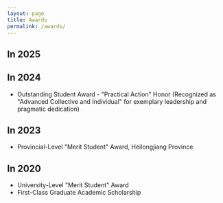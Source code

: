 ```yaml
---
layout: page
title: Awards
permalink: /awards/
---
```


## In 2025

## In 2024
- Outstanding Student Award - "Practical Action" Honor (Recognized as "Advanced Collective and Individual" for exemplary leadership and pragmatic dedication)

## In 2023
- Provincial-Level "Merit Student" Award, Heilongjiang Province

## In 2020
- University-Level "Merit Student" Award
- First-Class Graduate Academic Scholarship
